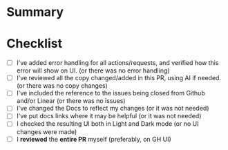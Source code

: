 <!--
List the issues this PR closes in a bullet list format, e.g.:
- Closes #X
- Closes FE-Z
-->

# Summary
<!--
Please include a summary of your changes if something is not self-explanatory from the closed issues.
Many times this section is not needed as the closed issues themselves explains the reason of the PR exists. On that case just remove this section it.
-->

# Checklist

- [ ] I've added error handling for all actions/requests, and verified how this error will show on UI. (or there was no error handling)
- [ ] I've reviewed all the copy changed/added in this PR, using AI if needed. (or there was no copy changes)
- [ ] I've included the reference to the issues being closed from Github and/or Linear (or there was no issues)
- [ ] I've changed the Docs to reflect my changes (or it was not needed)
- [ ] I've put docs links where it may be helpful (or it was not needed)
- [ ] I checked the resulting UI both in Light and Dark mode (or no UI changes were made)
- [ ] I **reviewed** the **entire PR** myself (preferably, on GH UI)
